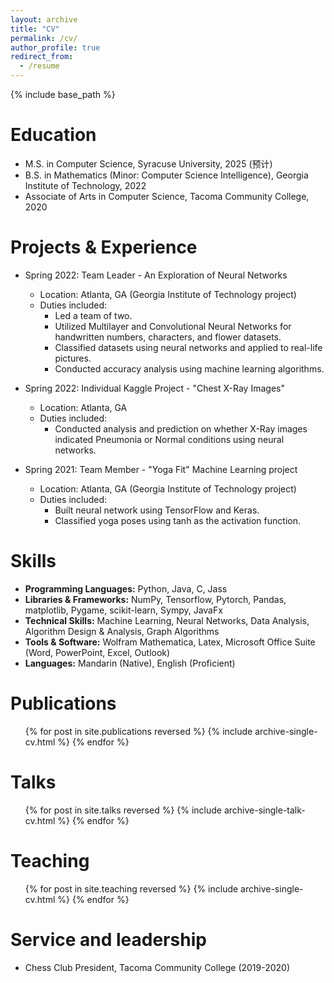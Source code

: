 ```yaml
---
layout: archive
title: "CV"
permalink: /cv/
author_profile: true
redirect_from:
  - /resume
---
```


{% include base_path %}

Education
======
* M.S. in Computer Science, Syracuse University, 2025 (预计)
* B.S. in Mathematics (Minor: Computer Science Intelligence), Georgia Institute of Technology, 2022
* Associate of Arts in Computer Science, Tacoma Community College, 2020

Projects & Experience
======
* Spring 2022: Team Leader - An Exploration of Neural Networks
  * Location: Atlanta, GA (Georgia Institute of Technology project)
  * Duties included:
    * Led a team of two.
    * Utilized Multilayer and Convolutional Neural Networks for handwritten numbers, characters, and flower datasets.
    * Classified datasets using neural networks and applied to real-life pictures.
    * Conducted accuracy analysis using machine learning algorithms.

* Spring 2022: Individual Kaggle Project - "Chest X-Ray Images"
  * Location: Atlanta, GA
  * Duties included:
    * Conducted analysis and prediction on whether X-Ray images indicated Pneumonia or Normal conditions using neural networks.

* Spring 2021: Team Member - "Yoga Fit" Machine Learning project
  * Location: Atlanta, GA (Georgia Institute of Technology project)
  * Duties included:
    * Built neural network using TensorFlow and Keras.
    * Classified yoga poses using tanh as the activation function.
  
Skills
======
* **Programming Languages:** Python, Java, C, Jass
* **Libraries & Frameworks:** NumPy, Tensorflow, Pytorch, Pandas, matplotlib, Pygame, scikit-learn, Sympy, JavaFx
* **Technical Skills:** Machine Learning, Neural Networks, Data Analysis, Algorithm Design & Analysis, Graph Algorithms
* **Tools & Software:** Wolfram Mathematica, Latex, Microsoft Office Suite (Word, PowerPoint, Excel, Outlook)
* **Languages:** Mandarin (Native), English (Proficient)

Publications
======
  <ul>{% for post in site.publications reversed %}
    {% include archive-single-cv.html %}
  {% endfor %}</ul>
  
Talks
======
  <ul>{% for post in site.talks reversed %}
    {% include archive-single-talk-cv.html  %}
  {% endfor %}</ul>
  
Teaching
======
  <ul>{% for post in site.teaching reversed %}
    {% include archive-single-cv.html %}
  {% endfor %}</ul>
  
Service and leadership
======
* Chess Club President, Tacoma Community College (2019-2020)